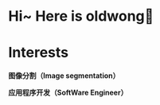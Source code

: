 # Hi~ Here is oldwong👋 



# Interests

**图像分割（Image segmentation）**

**应用程序开发（SoftWare Engineer）**

